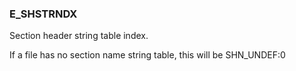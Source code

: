 ### E_SHSTRNDX

Section header string table index.

If a file has no section name string table, this will be SHN_UNDEF:0
